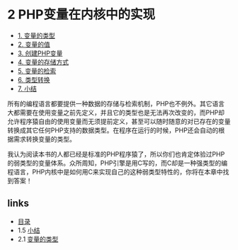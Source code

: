 # 2 PHP变量在内核中的实现

 * [1. 变量的类型](2.1.md)
 * [2. 变量的值](2.2.md)
 * [3. 创建PHP变量](2.3.md)
 * [4. 变量的存储方式](2.4.md)
 * [5. 变量的检索](2.5.md)
 * [6. 类型转换](2.6.md)
 * [7. 小结](2.7.md)

所有的编程语言都要提供一种数据的存储与检索机制，PHP也不例外。其它语言大都需要在使用变量之前先定义，并且它的类型也是无法再次改变的，而PHP却允许程序猿自由的使用变量而无须提前定义，甚至可以随时随意的对已存在的变量转换成其它任何PHP支持的数据类型。在程序在运行的时候，PHP还会自动的根据需求转换变量的类型。

我认为阅读本书的人都已经是标准的PHP程序猿了，所以你们也肯定体验过PHP的弱类型的变量体系。众所周知，PHP引擎是用C写的，而C却是一种强类型的编程语言，PHP内核中是如何用C来实现自己的这种弱类型特性的，你将在本章中找到答案！


## links
   * [目录](<preface.md>)
   * 1.5 [小结](<1.5.md>)
   * 2.1 [变量的类型](<2.1.md>)

